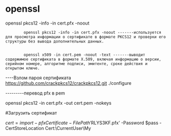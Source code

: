 # openssl

openssl pkcs12 -info -in cert.pfx -noout


            openssl pkcs12 -info -in cert.pfx -noout -------используется для просмотра информации о сертификате в формате PKCS12 и проверки его структуры без вывода дополнительных данных.


            openssl x509 -in cert.pem -noout -text -------выводит содержимое сертификата в формате X.509, включая информацию о версии, серийном номере, алгоритме подписи, эмитенте, сроке действия и открытом ключе.

----Взлом пароя сертификата 
      https://github.com/crackpkcs12/crackpkcs12.git
      ./configure 
      
---------перевод  pfx в pem

openssl pkcs12 -in cert.pfx -out cert.pem -nokeys

#Загрузить сертификат

$cert = import-pfxCertificate -FilePath '$RLYS3KF.pfx' -Password $pass -CertStoreLocation Cert:\CurrentUser\My
